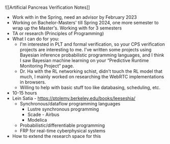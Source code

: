 ![[Artificial Pancreas Verification Notes]]
* Work with in the Spring, need an advisor by February 2023
* Working on Bachelor-Masters' till Spring 2024, one more semester to wrap up the Master's. Working with for 3 semesters
* TA or research (Principles of Programming)
* What I can do for you:
	* I'm interested in PLT and formal verification, so your CPS verification projects are interesting to me. I've written some projects using Bayesian inference probabilistic programming languages, and I think I saw Bayesian machine learning on your “Predictive Runtime Monitoring Project” page.
	* Dr. Ha with the RL networking schist, didn't touch the RL model that much, I mainly worked on researching the WebRTC implementations in browsers.
	* Willing to help with basic stuff too like databasing, scheduling, etc.
* 10-15 hours
* Lein Satia - https://ptolemy.berkeley.edu/books/leeseshia/
	* Synchronous/dataflow programming languages
		* Lustre synchronous programming
		* Scade - Airbus
		* Modelica 
	* Probabilistic/differentiable programming
	* FRP for real-time cyberphysical systems
* How to extend the research space for this